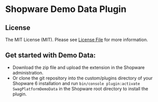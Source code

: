 # Shopware Demo Data Plugin

## License

The MIT License (MIT). Please see [License File](LICENSE) for more information.

## Get started with Demo Data:
- Download the zip file and upload the extension in the Shopware administration.
- Or clone the git repository into the custom/plugins directory of your Shopware 6 installation and run `bin/console plugin:activate SwagPlatformDemoData` in the Shopware root directory to install the plugin.

